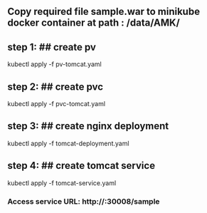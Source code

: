 ## Copy required file sample.war to minikube docker container at path : /data/AMK/
## 
## step 1: ## create pv

kubectl apply -f pv-tomcat.yaml

## step 2: ## create pvc

kubectl apply -f pvc-tomcat.yaml

## step 3: ## create nginx deployment

kubectl apply -f tomcat-deployment.yaml

## step 4: ## create tomcat service

kubectl apply -f tomcat-service.yaml

### Access service URL:  http://<MINIO-IP>:30008/sample
